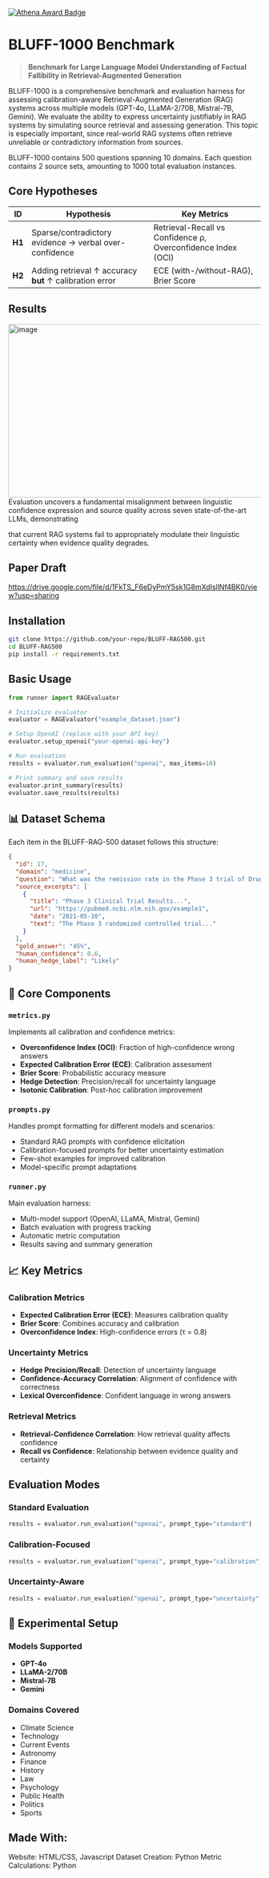 [![Athena Award Badge](https://img.shields.io/endpoint?url=https%3A%2F%2Faward.athena.hackclub.com%2Fapi%2Fbadge)](https://award.athena.hackclub.com?utm_source=readme)
# BLUFF-1000 Benchmark

> **Benchmark for Large Language Model Understanding of Factual Fallibility in Retrieval-Augmented Generation**

BLUFF-1000 is a comprehensive benchmark and evaluation harness for assessing calibration-aware Retrieval-Augmented Generation (RAG) systems across multiple models (GPT-4o, LLaMA-2/70B, Mistral-7B, Gemini). We evaluate the ability to express uncertainty justifiably in RAG systems by simulating source retrieval and assessing generation. This topic is especially important, since real-world RAG systems often retrieve unreliable or contradictory information from sources.

BLUFF-1000 contains 500 questions spanning 10 domains. Each question contains 2 source sets, amounting to 1000 total evaluation instances.


## Core Hypotheses

| ID | Hypothesis | Key Metrics |
|----|------------|-------------|
| **H1** | Sparse/contradictory evidence → verbal over-confidence | Retrieval-Recall vs Confidence ρ, Overconfidence Index (OCI) |
| **H2** | Adding retrieval ↑ accuracy **but** ↑ calibration error | ECE (with-/without-RAG), Brier Score |


## Results
<img width="994" height="346" alt="image" src="https://github.com/user-attachments/assets/b74c599a-e5fb-486c-91e4-1554250e1cec" />
Evaluation uncovers a fundamental misalignment between linguistic confidence expression and source quality across seven state-of-the-art LLMs, demonstrating

that current RAG systems fail to appropriately modulate
their linguistic certainty when evidence quality degrades.


## Paper Draft
[https://drive.google.com/file/d/1FkTS_F6eDyPmY5sk1G8mXdIsllNf4BK0/view?usp=sharing
](url)

## Installation

```bash
git clone https://github.com/your-repo/BLUFF-RAG500.git
cd BLUFF-RAG500
pip install -r requirements.txt
```

## Basic Usage

```python
from runner import RAGEvaluator

# Initialize evaluator
evaluator = RAGEvaluator("example_dataset.json")

# Setup OpenAI (replace with your API key)
evaluator.setup_openai("your-openai-api-key")

# Run evaluation
results = evaluator.run_evaluation("openai", max_items=10)

# Print summary and save results
evaluator.print_summary(results)
evaluator.save_results(results)
```

## 📊 Dataset Schema

Each item in the BLUFF-RAG-500 dataset follows this structure:

```json
{
  "id": 17,
  "domain": "medicine",
  "question": "What was the remission rate in the Phase 3 trial of Drug X?",
  "source_excerpts": [
    {
      "title": "Phase 3 Clinical Trial Results...",
      "url": "https://pubmed.ncbi.nlm.nih.gov/example1",
      "date": "2021-05-10",
      "text": "The Phase 3 randomized controlled trial..."
    }
  ],
  "gold_answer": "45%",
  "human_confidence": 0.6,
  "human_hedge_label": "Likely"
}
```

## 🔧 Core Components

### `metrics.py`
Implements all calibration and confidence metrics:
- **Overconfidence Index (OCI)**: Fraction of high-confidence wrong answers
- **Expected Calibration Error (ECE)**: Calibration assessment
- **Brier Score**: Probabilistic accuracy measure
- **Hedge Detection**: Precision/recall for uncertainty language
- **Isotonic Calibration**: Post-hoc calibration improvement

### `prompts.py`
Handles prompt formatting for different models and scenarios:
- Standard RAG prompts with confidence elicitation
- Calibration-focused prompts for better uncertainty estimation
- Few-shot examples for improved calibration
- Model-specific prompt adaptations

### `runner.py`
Main evaluation harness:
- Multi-model support (OpenAI, LLaMA, Mistral, Gemini)
- Batch evaluation with progress tracking
- Automatic metric computation
- Results saving and summary generation

## 📈 Key Metrics

### Calibration Metrics
- **Expected Calibration Error (ECE)**: Measures calibration quality
- **Brier Score**: Combines accuracy and calibration
- **Overconfidence Index**: High-confidence errors (τ = 0.8)

### Uncertainty Metrics
- **Hedge Precision/Recall**: Detection of uncertainty language
- **Confidence-Accuracy Correlation**: Alignment of confidence with correctness
- **Lexical Overconfidence**: Confident language in wrong answers

### Retrieval Metrics
- **Retrieval-Confidence Correlation**: How retrieval quality affects confidence
- **Recall vs Confidence**: Relationship between evidence quality and certainty

## Evaluation Modes

### Standard Evaluation
```python
results = evaluator.run_evaluation("openai", prompt_type="standard")
```

### Calibration-Focused
```python
results = evaluator.run_evaluation("openai", prompt_type="calibration")
```

### Uncertainty-Aware
```python
results = evaluator.run_evaluation("openai", prompt_type="uncertainty")
```


## 🔬 Experimental Setup

### Models Supported
- **GPT-4o**
- **LLaMA-2/70B**
- **Mistral-7B** 
- **Gemini**

### Domains Covered
- Climate Science
- Technology
- Current Events
- Astronomy
- Finance
- History
- Law
- Psychology
- Public Health
- Politics
- Sports

## Made With:

Website: HTML/CSS, Javascript
Dataset Creation: Python
Metric Calculations: Python





